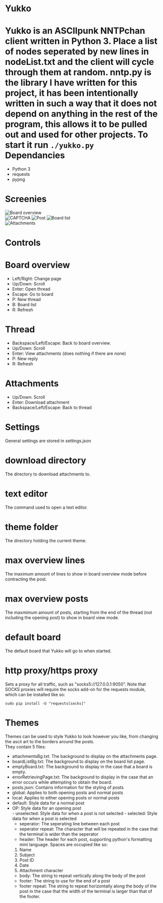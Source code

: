 Yukko
===
Yukko is an ASCIIpunk NNTPchan client written in Python 3. Place a list 
of nodes seperated by new lines in nodeList.txt and the client will cycle 
through them at random. nntp.py is the library I have written for this 
project, it has been intentionally written in such a way that it does not 
depend on anything in the rest of the program, this allows it 
to be pulled out and used for other projects. To start it run `./yukko.py`  
Dependancies  
==  
 - Python 3  
 - requests  
 - pypng  

Screenies  
==  
![Board overview](https://i.sli.mg/1z0JdC.png)  
![CAPTCHA](https://i.sli.mg/qEzWgR.png)
![Post](https://i.sli.mg/fxw7hX.png)
![Board list](https://i.sli.mg/LUS71H.png)  
![Attachments](https://i.sli.mg/FOzIo1.png)  
  
Controls
==  

Board overview  
=  
 - Left/Right: Change page  
 - Up/Down: Scroll  
 - Enter: Open thread  
 - Escape: Go to board  
 - P: New thread  
 - B: Board list  
 - R: Refresh  

Thread
=  
 - Backspace/Left/Escape: Back to board overview.  
 - Up/Down: Scroll
 - Enter: View attachments (does nothing if there are none)  
 - P: New reply  
 - R: Refresh    
  
Attachments  
=  
 - Up/Down: Scroll
 - Enter: Download attachment
 - Backspace/Left/Escape: Back to thread  
  
Settings  
==  
General settings are stored in settings.json  
  
download directory  
=  
The directory to download attachments to.  
  
text editor
=  
The command used to open a text editor.  

theme folder  
=  
The directory holding the current theme.  

max overview lines  
=  
The maximum amount of lines to show in board overview mode before contracting the post.

max overview posts  
=  
The maxmimum amount of posts, starting from the end of the thread (not including the opening post) to show in board view mode.
  
default board  
=  
The default board that Yukko will go to when started.  

http proxy/https proxy  
=  
Sets a proxy for all traffic, such as "socks5://127.0.0.1:9050". Note that SOCKS proxies will require the socks add-on for the requests module, which can be 
installed like so:  
```
sudo pip install -U "requests[socks]"
```  
  
Themes
==
Themes can be used to style Yukko to look however you like, from changing the ascii art to the borders around the posts.  
They contain 5 files:  
 - attachmentsBg.txt: The background to display on the attachments page.  
 - boardListBg.txt: The background to display on the board list page.  
 - emptyBoard.txt: The background to display in the case that a board is empty.  
 - errorRetrievingPage.txt: The background to display in the case that an error occurs while attempting to obtain the board.  
 - posts.json: Contains information for the styling of posts  
  - global: Applies to both opening posts and normal posts  
  - local: Applies to either opening posts or normal posts  
   - default: Style data for a normal post  
   - OP: Style data for an opening post  
    - unselected: Style data for when a post is not selected
    - selected: Style data for when a post is selected  
     - seperator: The seperating line between each post
     - seperator repeat: The character that will be repeated in the case that the terminal is wider than the seperator
     - header: The header for each post, supporting python's formatting mini language. Spaces are occupied like so:
      1. Name
      2. Subject
      3. Post ID
      4. Date
      5. Attachment character
     - body: The string to repeat vertically along the body of the post
     - footer: The string to use for the end of a post
     - footer repeat: The string to repeat horizontally along the body of the post in the case that the width of the terminal is larger than that of the footer.
